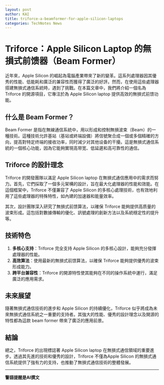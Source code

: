```yaml
---
layout: post
author: KAI
title: triforce-a-beamformer-for-apple-silicon-laptops
categories: TechNotes News
---
```

# Triforce：Apple Silicon Laptop 的無損式前馈器（Beam Former）

近年來，Apple Silicon 的崛起為電腦產業帶來了新的變革。這系列處理器因其優秀的性能、低能耗和廣泛的兼容性而獲得了廣泛的好評。然而，在使用這些處理器搭建無損式通信系統時，遇到了挑戰。在本篇文章中，我們將介紹一個名為 Triforce 的開源項目，它專注於為 Apple Silicon laptop 提供高效的無損式前馈功能。

## 什么是 Beam Former？

Beam Former 是指在無線通信系統中，用以形成和控制無損波束（Beam）的一種技術。這種技術允許基站（基站或終端設備）將信號聚合成一個或多個精確的方向，提高對特定终端的接收功率，同时減少对其他设备的干擾。這是無損式通信系統的一個核心功能，因為它能夠實現高带宽、低延遲和高可靠性的通信。

## Triforce 的設計理念

Triforce 的開發團隊以滿足 Apple Silicon laptop 在無損式通信應用中的需求而努力。首先，它們採取了一個多元架構的設計，旨在最大化處理器的性能和效能。在這個框架中，Triforce 不僅兼容了 Apple Silicon 的多核心處理技術，也有效地利用了這些處理器的特殊特性，如內建的加速器和能量效率。

其次，設計團隊深入研究了無損式前馈算法，以確保 Triforce 能夠提供高质量的波束形成。這包括對數據傳輸的優化、訊號處理的創新方法以及系統穩定性的提升等。

## 技術特色

1. **多核心支持**：Triforce 完全支持 Apple Silicon 的多核心設計，能夠充分發揮處理器的性能。
2. **高效算法**：使用最新的無損式前馈算法，以確保 Triforce 能夠提供優秀的波束形成能力。
3. **跨平台兼容性**：Triforce 的開源特性使其能夠在不同的操作系統中運行，滿足廣泛的應用需求。

## 未來展望

隨著無損式通信技術的進步和 Apple Silicon 的持續優化，Triforce 似乎將成為未來無損式通信系統之一重要的支持者。其強大的性能、優秀的設計理念以及開源的特性都為這款 beam former 帶來了廣泛的應用前景。

## 結論

總之，Triforce 的出現標誌著 Apple Silicon laptop 在無損式通信領域的重要進步。透過其先進的技術和優秀的設計，Triforce 不僅為Apple Silicon 的無損式通信系統提供了強有力的支持，也推動了無損式通信技術的整體發展。

---

**警語提醒是AI撰文**